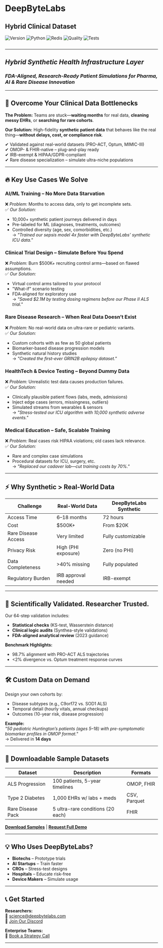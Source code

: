 ```markdown
```
# DeepByteLabs
## Hybrid Clinical Dataset
![Version](https://img.shields.io/badge/version-3.1.0-blue)
![Python](https://img.shields.io/badge/python-3.10+-green)
![Redis](https://img.shields.io/badge/redis-6.0+-red)
![Quality](https://img.shields.io/badge/quality-premium-gold)
![Tests](https://img.shields.io/badge/tests-passing-brightgreen)

```
```
---
## *Hybrid Synthetic Health Infrastructure Layer* 
### *FDA-Aligned, Research-Ready Patient Simulations for Pharma, AI & Rare Disease Innovation*

---

## 🚀 **Overcome Your Clinical Data Bottlenecks**  
**The Problem:** Teams are stuck—**waiting months** for real data, **cleaning messy EHRs**, or **searching for rare cohorts**.  

**Our Solution:** High-fidelity **synthetic patient data** that behaves like the real thing—**without delays, cost, or compliance risk**.

✔ Validated against real-world datasets (PRO-ACT, Optum, MIMIC-III)  
✔ OMOP- & FHIR-native – plug-and-play ready  
✔ IRB-exempt & HIPAA/GDPR-compliant  
✔ Rare disease specialization – simulate ultra-niche populations  

---

## 🔥 **Key Use Cases We Solve**

### **AI/ML Training – No More Data Starvation**  
❌ *Problem:* Months to access data, only to get incomplete sets.  
✅ *Our Solution:*  
- 10,000+ synthetic patient journeys delivered in days  
- Pre-labeled for ML (diagnoses, treatments, outcomes)  
- Controlled diversity (age, sex, comorbidities, etc.)  
→ *"Trained our sepsis model 4x faster with DeepByteLabs’ synthetic ICU data."*

### **Clinical Trial Design – Simulate Before You Spend**  
❌ *Problem:* Burn $500K+ recruiting control arms—based on flawed assumptions.  
✅ *Our Solution:*  
- Virtual control arms tailored to your protocol  
- "What-if" scenario testing  
- FDA-aligned for exploratory use  
→ *"Saved $2.1M by testing dosing regimens before our Phase II ALS trial."*

### **Rare Disease Research – When Real Data Doesn’t Exist**  
❌ *Problem:* No real-world data on ultra-rare or pediatric variants.  
✅ *Our Solution:*  
- Custom cohorts with as few as 50 global patients  
- Biomarker-based disease progression models  
- Synthetic natural history studies  
→ *"Created the first-ever GRIN2B epilepsy dataset."*

### **HealthTech & Device Testing – Beyond Dummy Data**  
❌ *Problem:* Unrealistic test data causes production failures.  
✅ *Our Solution:*  
- Clinically plausible patient flows (labs, meds, admissions)  
- Inject edge cases (errors, missingness, outliers)  
- Simulated streams from wearables & sensors  
→ *"Stress-tested our ICU algorithm with 10,000 synthetic adverse events."*

### **Medical Education – Safe, Scalable Training**  
❌ *Problem:* Real cases risk HIPAA violations; old cases lack relevance.  
✅ *Our Solution:*  
- Rare and complex case simulations  
- Procedural datasets for ICU, surgery, etc.  
→ *"Replaced our cadaver lab—cut training costs by 70%."*

---

## ⚡ **Why Synthetic > Real-World Data**  

| **Challenge**         | **Real-World Data** | **DeepByteLabs Synthetic** |
|----------------------|---------------------|-----------------------------|
| Access Time          | 6–18 months         | 72 hours                    |
| Cost                 | $500K+              | From $20K                   |
| Rare Disease Access  | Very limited        | Fully customizable          |
| Privacy Risk         | High (PHI exposure) | Zero (no PHI)               |
| Data Completeness    | >40% missing        | Fully populated             |
| Regulatory Burden    | IRB approval needed | IRB-exempt                  |

---

## 🔬 **Scientifically Validated. Researcher Trusted.**  

Our 64-step validation includes:  
- **Statistical checks** (KS-test, Wasserstein distance)  
- **Clinical logic audits** (Synthea-style validations)  
- **FDA-aligned analytical review** (2023 guidance)

**Benchmark Highlights:**  
- 98.7% alignment with PRO-ACT ALS trajectories  
- <2% divergence vs. Optum treatment response curves  

---

## 🛠️ **Custom Data on Demand**  
Design your own cohorts by:  
- Disease subtypes (e.g., C9orf72 vs. SOD1 ALS)  
- Temporal detail (hourly vitals, annual checkups)  
- Outcomes (10-year risk, disease progression)

**Example:**  
*"50 pediatric Huntington’s patients (ages 5–18) with pre-symptomatic biomarker profiles in OMOP format."*  
→ Delivered in **14 days**  

---

## 📂 **Downloadable Sample Datasets**  

| **Dataset**           | **Description**                   | **Formats**       |
|----------------------|-----------------------------------|-------------------|
| ALS Progression      | 100 patients, 5-year timelines     | OMOP, FHIR        |
| Type 2 Diabetes      | 1,000 EHRs w/ labs + meds          | CSV, Parquet      |
| Rare Disease Pack    | 5 ultra-rare conditions (20 each)  | FHIR              |

**[Download Samples](https://github.com/deepbytelabs/samples)** | **[Request Full Demo](https://calendly.com/deepbytelabs/30min)**

---

## 💡 **Who Uses DeepByteLabs?**  
- **Biotechs** – Prototype trials  
- **AI Startups** – Train faster  
- **CROs** – Stress-test designs  
- **Hospitals** – Educate risk-free  
- **Device Makers** – Simulate usage  

---

## 📞 **Get Started**  
**Researchers:**  
📧 science@deepbytelabs.com  
💬 [Join Our Discord](https://discord.gg/xxx)  

**Enterprise Teams:**  
📅 [Book a Strategy Call](https://calendly.com/deepbytelabs/enterprise)

---



